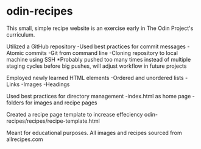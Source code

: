 # odin-recipes
This small, simple recipe website is an exercise early in The Odin Project's curriculum.

Utilized a GitHub repository
    -Used best practices for commit messages
    -Atomic commits
    -Git from command line
    -Cloning repository to local machine using SSH
    *Probably pushed too many times instead of multiple staging cycles before big pushes, will adjust workflow in future projects

Employed newly learned HTML elements
    -Ordered and unordered lists
    -Links
    -Images
    -Headings

Used best practices for directory management
    -index.html as home page
    -folders for images and recipe pages

Created a recipe page template to increase effeciency
    odin-recipes/recipes/recipe-template.html

Meant for educational purposes. All images and recipes sourced from allrecipes.com


